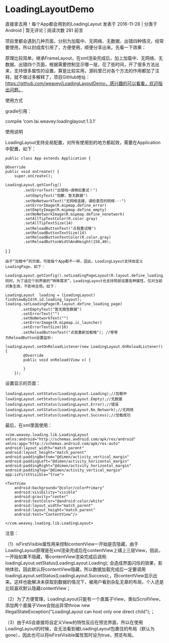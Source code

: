 # LoadingLayoutDemo

直接拿去用！每个App都会用到的LoadingLayout
 发表于 2016-11-28 |  分类于 Android | 暂无评论 |  阅读次数 281
前言

项目里都会遇到几种页面，分别为加载中、无网络、无数据、出错四种情况，经常要使用，所以封成库引用了，方便使用，顺便分享出来。先看一下效果：

原理比较简单，继承FrameLayout，在xml渲染完成后，加上加载中、无网络、无数据、出错四个页面，根据需要控制显示哪一层，花了些时间，开了很多方法出来，支持很多属性的设置，算是比较实用，源码里已对各个方法的作用都加了注释，就不做过多解释了，项目GitHub地址：https://github.com/weavey/LoadingLayoutDemo，感兴趣的可以看看，欢迎指出问题。

使用方式

gradle引用：

compile ‘com.lai.weavey:loadinglayout:1.3.1’

使用说明

LoadingLayout支持全局配置，对所有使用到的地方都起效，需要在Application中配置，如下：

    public class App extends Application {

    @Override
    public void onCreate() {
        super.onCreate();

    LoadingLayout.getConfig()
            .setErrorText("出错啦~请稍后重试！")
            .setEmptyText("抱歉，暂无数据")
            .setNoNetworkText("无网络连接，请检查您的网络···")
            .setErrorImage(R.mipmap.define_error)
            .setEmptyImage(R.mipmap.define_empty)
            .setNoNetworkImage(R.mipmap.define_nonetwork)
            .setAllTipTextColor(R.color.gray)
            .setAllTipTextSize(14)
            .setReloadButtonText("点我重试哦")
            .setReloadButtonTextSize(14)
            .setReloadButtonTextColor(R.color.gray)
            .setReloadButtonWidthAndHeight(150,40);
}
}

    由于“加载中”的页面，可能每个App都不一样，因此，LoadingLayout支持自定义LoadingPage，如下：

    LoadingLayout.getConfig().setLoadingPageLayout(R.layout.define_loading_page);
    同时，为了适应个别界面的“特殊需求”，LoadingLayout也支持局部设置各种属性，仅对当前对象生效，不影响全局。如下：

    LoadingLayout  loading = (LoadingLayout) findViewById(R.id.loading_layout);
    loading.setLoadingPage(R.layout.define_loading_page)
           .setEmptyText("暂无报告数据")
           .setErrorText("")
           .setNoNetworkText("")
           .setErrorImage(R.mipmap.ic_launcher)
           .setErrorTextSize(16)
           .setReloadButtonText("点我重新加载哦"); //等等
    为ReloadButton设置监听:

    loadingLayout.setOnReloadListener(new LoadingLayout.OnReloadListener() {
            @Override
            public void onReload(View v) {

            }
        });
设置显示的页面：

    loadingLayout.setStatus(LoadingLayout.Loading);//加载中
    loadingLayout.setStatus(LoadingLayout.Empty);//无数据
    loadingLayout.setStatus(LoadingLayout.Error);//错误
    loadingLayout.setStatus(LoadingLayout.No_Network);//无网络
    loadingLayout.setStatus(LoadingLayout.Success);//加载成功
最后，在xml里面使用：

    <com.weavey.loading.lib.LoadingLayout
    xmlns:android="http://schemas.android.com/apk/res/android"
    xmlns:app="http://schemas.android.com/apk/res-auto"
    android:layout_width="match_parent"
    android:layout_height="match_parent"
    android:paddingBottom="@dimen/activity_vertical_margin"
    android:paddingLeft="@dimen/activity_horizontal_margin"
    android:paddingRight="@dimen/activity_horizontal_margin"
    android:paddingTop="@dimen/activity_vertical_margin"
    app:isFirstVisible="true">

    <TextView
        android:background="@color/colorPrimary"
        android:visibility="visible"
        android:gravity="center"
        android:textColor="@android:color/white"
        android:layout_width="match_parent"
        android:layout_height="match_parent"
        android:text="ContentView"/>

    </com.weavey.loading.lib.LoadingLayout>
注意：

（1）isFirstVisible属性用来控制contentView一开始是否隐藏，由于LoadingLayout原理是在xml渲染完成后在contentView上铺上三层View，因此，一开始如果不隐藏，等contentView渲染完成后调用: loadingLayout.setStatus(LoadingLayout.Loading);
会造成界面闪烁的效果，影响体验，因此默认将contentView隐藏，所以数据加载完成后一定要调用loadingLayout.setStatus(LoadingLayout.Success);，将contentView显示出来。这样也能解决未获取到数据的情况下，被用户看到杂乱无章的布局，个人还是比较喜欢默认隐藏contentView；

（2）为了方便管理，LoadingLayout只能有一个直属子View，类似ScrollView，添加两个直属子View会抛出异常throw new IllegalStateException("LoadingLayout can host only one direct child");；

（3）由于AS会直接将自定义View的特性反应在预览界面，所以在使用LoadingLayout的时候，会无法看到被LoadingLayout包裹住的布局（默认为gone），因此也可以将isFirstVisible属性暂时设为true，预览布局。